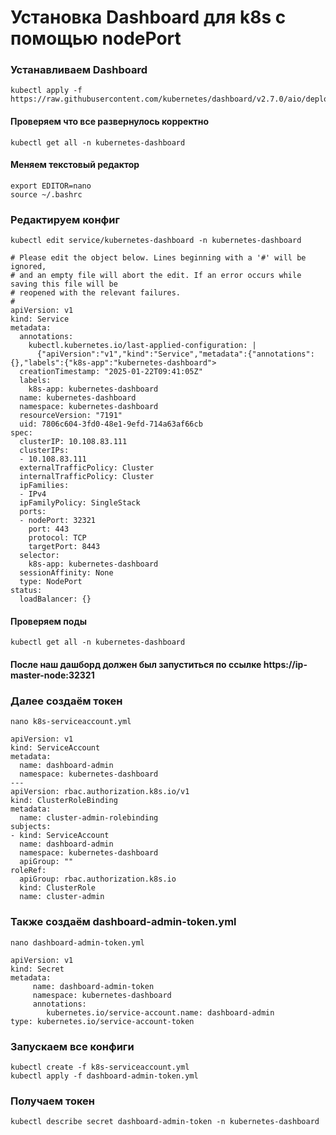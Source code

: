# Установка Dashboard для k8s с помощью nodePort
### Устанавливаем Dashboard

```
kubectl apply -f https://raw.githubusercontent.com/kubernetes/dashboard/v2.7.0/aio/deploy/recommended.yaml
```
#### Проверяем что все развернулось корректно
```
kubectl get all -n kubernetes-dashboard
```
#### Меняем текстовый редактор 
```
export EDITOR=nano
source ~/.bashrc
```
### Редактируем конфиг 

`kubectl edit service/kubernetes-dashboard -n kubernetes-dashboard`
```
# Please edit the object below. Lines beginning with a '#' will be ignored,
# and an empty file will abort the edit. If an error occurs while saving this file will be
# reopened with the relevant failures.
#
apiVersion: v1
kind: Service
metadata:
  annotations:
    kubectl.kubernetes.io/last-applied-configuration: |
      {"apiVersion":"v1","kind":"Service","metadata":{"annotations":{},"labels":{"k8s-app":"kubernetes-dashboard">
  creationTimestamp: "2025-01-22T09:41:05Z"
  labels:
    k8s-app: kubernetes-dashboard
  name: kubernetes-dashboard
  namespace: kubernetes-dashboard
  resourceVersion: "7191"
  uid: 7806c604-3fd0-48e1-9efd-714a63af66cb
spec:
  clusterIP: 10.108.83.111
  clusterIPs:
  - 10.108.83.111
  externalTrafficPolicy: Cluster
  internalTrafficPolicy: Cluster
  ipFamilies:
  - IPv4
  ipFamilyPolicy: SingleStack
  ports:
  - nodePort: 32321
    port: 443
    protocol: TCP
    targetPort: 8443
  selector:
    k8s-app: kubernetes-dashboard
  sessionAffinity: None
  type: NodePort
status:
  loadBalancer: {}
```

#### Проверяем поды
```
kubectl get all -n kubernetes-dashboard
```
#### После наш дашборд должен был запуститься по ссылке https://ip-master-node:32321

### Далее создаём токен
`nano k8s-serviceaccount.yml`
```
apiVersion: v1
kind: ServiceAccount
metadata:
  name: dashboard-admin
  namespace: kubernetes-dashboard
---
apiVersion: rbac.authorization.k8s.io/v1
kind: ClusterRoleBinding
metadata:
  name: cluster-admin-rolebinding
subjects:
- kind: ServiceAccount
  name: dashboard-admin
  namespace: kubernetes-dashboard
  apiGroup: ""
roleRef:
  apiGroup: rbac.authorization.k8s.io
  kind: ClusterRole
  name: cluster-admin
```

### Также создаём dashboard-admin-token.yml
`nano dashboard-admin-token.yml`
```
apiVersion: v1
kind: Secret
metadata:
     name: dashboard-admin-token
     namespace: kubernetes-dashboard
     annotations:
        kubernetes.io/service-account.name: dashboard-admin
type: kubernetes.io/service-account-token
```

### Запускаем все конфиги
```
kubectl create -f k8s-serviceaccount.yml
kubectl apply -f dashboard-admin-token.yml
```

### Получаем токен
```
kubectl describe secret dashboard-admin-token -n kubernetes-dashboard
```
